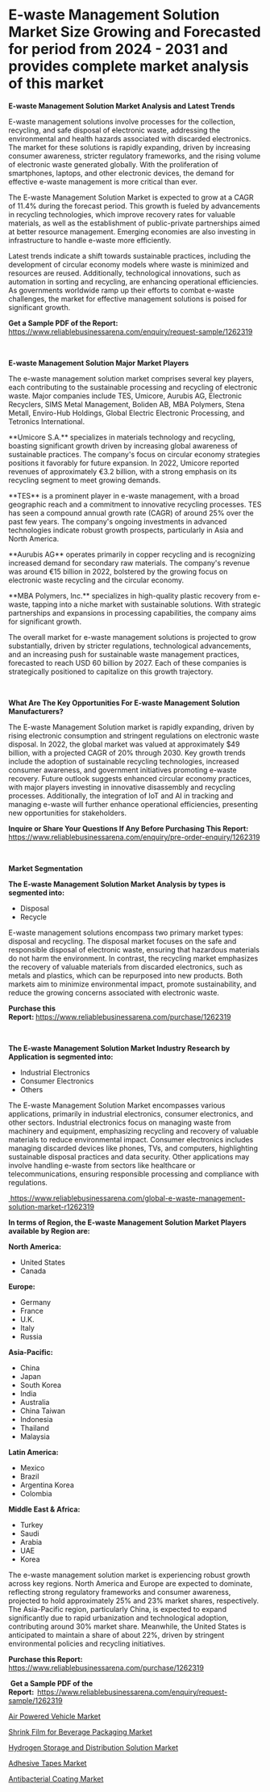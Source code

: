 <p><h1>E-waste Management Solution Market Size Growing and Forecasted for period from 2024 - 2031 and provides complete market analysis of this market</h1></p><p><strong>E-waste Management Solution Market Analysis and Latest Trends</strong></p>
<p><p>E-waste management solutions involve processes for the collection, recycling, and safe disposal of electronic waste, addressing the environmental and health hazards associated with discarded electronics. The market for these solutions is rapidly expanding, driven by increasing consumer awareness, stricter regulatory frameworks, and the rising volume of electronic waste generated globally. With the proliferation of smartphones, laptops, and other electronic devices, the demand for effective e-waste management is more critical than ever.</p><p>The E-waste Management Solution Market is expected to grow at a CAGR of 11.4% during the forecast period. This growth is fueled by advancements in recycling technologies, which improve recovery rates for valuable materials, as well as the establishment of public-private partnerships aimed at better resource management. Emerging economies are also investing in infrastructure to handle e-waste more efficiently.</p><p>Latest trends indicate a shift towards sustainable practices, including the development of circular economy models where waste is minimized and resources are reused. Additionally, technological innovations, such as automation in sorting and recycling, are enhancing operational efficiencies. As governments worldwide ramp up their efforts to combat e-waste challenges, the market for effective management solutions is poised for significant growth.</p></p>
<p><strong>Get a Sample PDF of the Report:&nbsp;</strong> <a href="https://www.reliablebusinessarena.com/enquiry/request-sample/1262319?utm_campaign=1337&utm_medium=2&utm_source=Github&utm_content=ia&utm_term=03102024&utm_id=e-waste-management-solution">https://www.reliablebusinessarena.com/enquiry/request-sample/1262319</a></p>
<p>&nbsp;</p>
<p><strong>E-waste Management Solution Major Market Players</strong></p>
<p><p>The e-waste management solution market comprises several key players, each contributing to the sustainable processing and recycling of electronic waste. Major companies include TES, Umicore, Aurubis AG, Electronic Recyclers, SIMS Metal Management, Boliden AB, MBA Polymers, Stena Metall, Enviro-Hub Holdings, Global Electric Electronic Processing, and Tetronics International.</p><p>**Umicore S.A.** specializes in materials technology and recycling, boasting significant growth driven by increasing global awareness of sustainable practices. The company's focus on circular economy strategies positions it favorably for future expansion. In 2022, Umicore reported revenues of approximately €3.2 billion, with a strong emphasis on its recycling segment to meet growing demands.</p><p>**TES** is a prominent player in e-waste management, with a broad geographic reach and a commitment to innovative recycling processes. TES has seen a compound annual growth rate (CAGR) of around 25% over the past few years. The company's ongoing investments in advanced technologies indicate robust growth prospects, particularly in Asia and North America.</p><p>**Aurubis AG** operates primarily in copper recycling and is recognizing increased demand for secondary raw materials. The company's revenue was around €15 billion in 2022, bolstered by the growing focus on electronic waste recycling and the circular economy.</p><p>**MBA Polymers, Inc.** specializes in high-quality plastic recovery from e-waste, tapping into a niche market with sustainable solutions. With strategic partnerships and expansions in processing capabilities, the company aims for significant growth.</p><p>The overall market for e-waste management solutions is projected to grow substantially, driven by stricter regulations, technological advancements, and an increasing push for sustainable waste management practices, forecasted to reach USD 60 billion by 2027. Each of these companies is strategically positioned to capitalize on this growth trajectory.</p></p>
<p>&nbsp;</p>
<p><strong>What Are The Key Opportunities For E-waste Management Solution Manufacturers?</strong></p>
<p><p>The E-waste Management Solution market is rapidly expanding, driven by rising electronic consumption and stringent regulations on electronic waste disposal. In 2022, the global market was valued at approximately $49 billion, with a projected CAGR of 20% through 2030. Key growth trends include the adoption of sustainable recycling technologies, increased consumer awareness, and government initiatives promoting e-waste recovery. Future outlook suggests enhanced circular economy practices, with major players investing in innovative disassembly and recycling processes. Additionally, the integration of IoT and AI in tracking and managing e-waste will further enhance operational efficiencies, presenting new opportunities for stakeholders.</p></p>
<p><strong>Inquire or Share Your Questions If Any Before Purchasing This Report:</strong> <a href="https://www.reliablebusinessarena.com/enquiry/pre-order-enquiry/1262319?utm_campaign=1337&utm_medium=2&utm_source=Github&utm_content=ia&utm_term=03102024&utm_id=e-waste-management-solution">https://www.reliablebusinessarena.com/enquiry/pre-order-enquiry/1262319</a></p>
<p>&nbsp;</p>
<p><strong>Market Segmentation</strong></p>
<p><strong>The E-waste Management Solution Market Analysis by types is segmented into:</strong></p>
<p><ul><li>Disposal</li><li>Recycle</li></ul></p>
<p><p>E-waste management solutions encompass two primary market types: disposal and recycling. The disposal market focuses on the safe and responsible disposal of electronic waste, ensuring that hazardous materials do not harm the environment. In contrast, the recycling market emphasizes the recovery of valuable materials from discarded electronics, such as metals and plastics, which can be repurposed into new products. Both markets aim to minimize environmental impact, promote sustainability, and reduce the growing concerns associated with electronic waste.</p></p>
<p><strong>Purchase this Report:&nbsp;</strong><a href="https://www.reliablebusinessarena.com/purchase/1262319?utm_campaign=1337&utm_medium=2&utm_source=Github&utm_content=ia&utm_term=03102024&utm_id=e-waste-management-solution">https://www.reliablebusinessarena.com/purchase/1262319</a></p>
<p>&nbsp;</p>
<p><strong>The E-waste Management Solution Market Industry Research by Application is segmented into:</strong></p>
<p><ul><li>Industrial Electronics</li><li>Consumer Electronics</li><li>Others</li></ul></p>
<p><p>The E-waste Management Solution Market encompasses various applications, primarily in industrial electronics, consumer electronics, and other sectors. Industrial electronics focus on managing waste from machinery and equipment, emphasizing recycling and recovery of valuable materials to reduce environmental impact. Consumer electronics includes managing discarded devices like phones, TVs, and computers, highlighting sustainable disposal practices and data security. Other applications may involve handling e-waste from sectors like healthcare or telecommunications, ensuring responsible processing and compliance with regulations.</p></p>
<p><a href="https://www.reliablebusinessarena.com/global-e-waste-management-solution-market-r1262319?utm_campaign=1337&utm_medium=2&utm_source=Github&utm_content=ia&utm_term=03102024&utm_id=e-waste-management-solution">&nbsp;https://www.reliablebusinessarena.com/global-e-waste-management-solution-market-r1262319</a></p>
<p><strong>In terms of Region, the E-waste Management Solution Market Players available by Region are:</strong></p>
<p>
    <p> <strong> North America: </strong>
        <ul>
            <li>United States</li>
            <li>Canada</li>
        </ul>
        </p> 
    <p> <strong> Europe: </strong>
        <ul>
            <li>Germany</li>
            <li>France</li>
            <li>U.K.</li>
            <li>Italy</li>
            <li>Russia</li>
        </ul>
        </p> 
    <p> <strong> Asia-Pacific: </strong>
        <ul>
            <li>China</li>
            <li>Japan</li>
            <li>South Korea</li>
            <li>India</li>
            <li>Australia</li>
            <li>China Taiwan</li>
            <li>Indonesia</li>
            <li>Thailand</li>
            <li>Malaysia</li>
        </ul>
        </p> 
    <p> <strong> Latin America: </strong>
        <ul>
            <li>Mexico</li>
            <li>Brazil</li>
            <li>Argentina Korea</li>
            <li>Colombia</li>
        </ul>
        </p> 
    <p> <strong> Middle East & Africa: </strong>
        <ul>
            <li>Turkey</li>
            <li>Saudi</li>
            <li>Arabia</li>
            <li>UAE</li>
            <li>Korea</li>
        </ul>
    </p>
    </p>
<p><p>The e-waste management solution market is experiencing robust growth across key regions. North America and Europe are expected to dominate, reflecting strong regulatory frameworks and consumer awareness, projected to hold approximately 25% and 23% market shares, respectively. The Asia-Pacific region, particularly China, is expected to expand significantly due to rapid urbanization and technological adoption, contributing around 30% market share. Meanwhile, the United States is anticipated to maintain a share of about 22%, driven by stringent environmental policies and recycling initiatives.</p></p>
<p><strong>Purchase this Report: </strong><a href="https://www.reliablebusinessarena.com/purchase/1262319?utm_campaign=1337&utm_medium=2&utm_source=Github&utm_content=ia&utm_term=03102024&utm_id=e-waste-management-solution">https://www.reliablebusinessarena.com/purchase/1262319</a></p>
<p>&nbsp;<strong>Get a Sample PDF of the Report:&nbsp;&nbsp;</strong><a href="https://www.reliablebusinessarena.com/enquiry/request-sample/1262319?utm_campaign=1337&utm_medium=2&utm_source=Github&utm_content=ia&utm_term=03102024&utm_id=e-waste-management-solution">https://www.reliablebusinessarena.com/enquiry/request-sample/1262319</a></p>
<p><strong></strong></p>
<p><p><a href="https://www.linkedin.com/pulse/market-insights-global-air-powered-vehicle-forecast-innovation-kiwue?utm_campaign=1337&utm_medium=2&utm_source=Github&utm_content=ia&utm_term=03102024&utm_id=e-waste-management-solution">Air Powered Vehicle Market</a></p><p><a href="https://issuu.com/reportprime-2/docs/shrink-film-for-beverage-packaging-_78762b196752f4?utm_campaign=1337&utm_medium=2&utm_source=Github&utm_content=ia&utm_term=03102024&utm_id=e-waste-management-solution">Shrink Film for Beverage Packaging Market</a></p><p><a href="https://issuu.com/reportprime-2/docs/hydrogen-storage-and-distribution-s_8ec26b7c9dac3a?utm_campaign=1337&utm_medium=2&utm_source=Github&utm_content=ia&utm_term=03102024&utm_id=e-waste-management-solution">Hydrogen Storage and Distribution Solution Market</a></p><p><a href="https://www.linkedin.com/pulse/unveiling-market-trends-global-adhesive-tapes-growth-regional-kja7e?trackingId=5bqtvKnwT%2F%2BmQhW%2FqxLMvQ%3D%3D&utm_campaign=1337&utm_medium=2&utm_source=Github&utm_content=ia&utm_term=03102024&utm_id=e-waste-management-solution">Adhesive Tapes Market</a></p><p><a href="https://www.linkedin.com/pulse/future-insights-antibacterial-coating-market-trends-regional-qtkte?trackingId=yOcYslmCSQGNarjdpLjOeA%3D%3D&utm_campaign=1337&utm_medium=2&utm_source=Github&utm_content=ia&utm_term=03102024&utm_id=e-waste-management-solution">Antibacterial Coating Market</a></p></p>